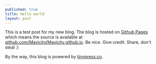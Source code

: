 ```yaml
---
published: true
title: Hello world
layout: post
---
```

This is a test post for my new blog. The blog is hosted on [Github Pages](http://pages.github.com/) which means the source is available at [github.com/Mavicity/Mavicity.github.io](http://github.com/Mavicity/Mavicity.github.io). Be nice. Give credit. Share, don't steal :)

By the way, this blog is powered by [tinypress.co](https://tinypress.co).